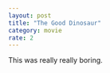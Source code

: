```yaml
---
layout: post
title: "The Good Dinosaur"
category: movie
rate: 2
---
```


This was really really boring.
